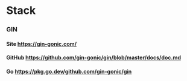 # Stack

### GIN

#### Site https://gin-gonic.com/

#### GitHub https://github.com/gin-gonic/gin/blob/master/docs/doc.md

#### Go https://pkg.go.dev/github.com/gin-gonic/gin




